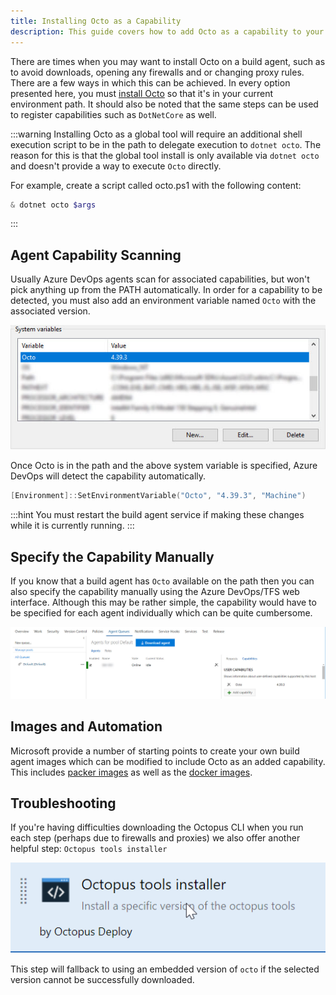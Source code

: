 ```yaml
---
title: Installing Octo as a Capability
description: This guide covers how to add Octo as a capability to your Azure DevOps/TFS custom build agents.
---
```


There are times when you may want to install Octo on a build agent, such as to avoid downloads, opening any firewalls and or changing proxy rules. There are a few ways in which this can be
achieved. In every option presented here, you must [install Octo](/docs/octopus-rest-api/octo.exe-command-line/index.md) so that it's in your current environment path. It should also be noted
that the same steps can be used to register capabilities such as `DotNetCore` as well.

:::warning
Installing Octo as a global tool will require an additional shell execution script to be in the path to delegate execution to `dotnet octo`. The reason for this is that the global tool install is only available via `dotnet octo` and doesn't
provide a way to execute `Octo` directly.

For example, create a script called octo.ps1 with the following content:
```powershell
& dotnet octo $args
```
:::

## Agent Capability Scanning

Usually Azure DevOps agents scan for associated capabilities, but won't pick anything up from the PATH automatically. In order for a capability to be detected, you must also add an environment variable named `Octo` with the associated
version.

![Octo System Variable](/docs/packaging-applications/build-servers/tfs-azure-devops/using-octopus-extension/octo-system-variable.jpg)

Once Octo is in the path and the above system variable is specified, Azure DevOps will detect the capability automatically.

```powershell
[Environment]::SetEnvironmentVariable("Octo", "4.39.3", "Machine")
```

:::hint
You must restart the build agent service if making these changes while it is currently running.
:::

## Specify the Capability Manually

If you know that a build agent has `Octo` available on the path then you can also specify the capability manually using the Azure DevOps/TFS web interface. Although this may be rather simple, the capability would have to be specified for
each agent individually which can be quite cumbersome.

![Octo specify capability](/docs/packaging-applications/build-servers/tfs-azure-devops/using-octopus-extension/octo-manual-capability.jpg)

## Images and Automation

Microsoft provide a number of starting points to create your own build agent images which can be modified to include Octo as an added capability. This includes [packer images](https://github.com/Microsoft/vsts-image-generation) as well as the [docker images](https://github.com/Microsoft/vsts-agent-docker).

## Troubleshooting

If you're having difficulties downloading the Octopus CLI when you run each step (perhaps due to firewalls and proxies) we also offer another helpful step: `Octopus tools installer`

![Octopus tools installer](/docs/packaging-applications/build-servers/tfs-azure-devops/using-octopus-extension/octopus-tools-installer.png)

This step will fallback to using an embedded version of `octo` if the selected version cannot be successfully downloaded.
